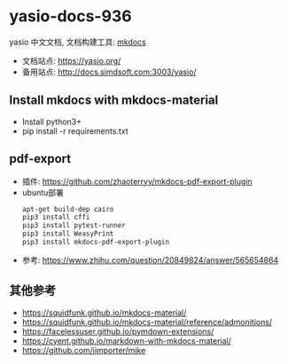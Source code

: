 # yasio-docs-936

yasio 中文文档, 文档构建工具: [mkdocs](https://www.mkdocs.org/)

* 文档站点: https://yasio.org/
* 备用站点: http://docs.simdsoft.com:3003/yasio/

## Install mkdocs with mkdocs-material

- Install python3+
- pip install -r requirements.txt

## pdf-export

- 插件: https://github.com/zhaoterryy/mkdocs-pdf-export-plugin
- ubuntu部署
  ```sh
  apt-get build-dep cairo
  pip3 install cffi
  pip3 install pytest-runner
  pip3 install WeasyPrint
  pip3 install mkdocs-pdf-export-plugin
  ```
- 参考: https://www.zhihu.com/question/20849824/answer/565654864

## 其他参考

- https://squidfunk.github.io/mkdocs-material/
- https://squidfunk.github.io/mkdocs-material/reference/admonitions/
- https://facelessuser.github.io/pymdown-extensions/
- https://cyent.github.io/markdown-with-mkdocs-material/
- https://github.com/jimporter/mike
